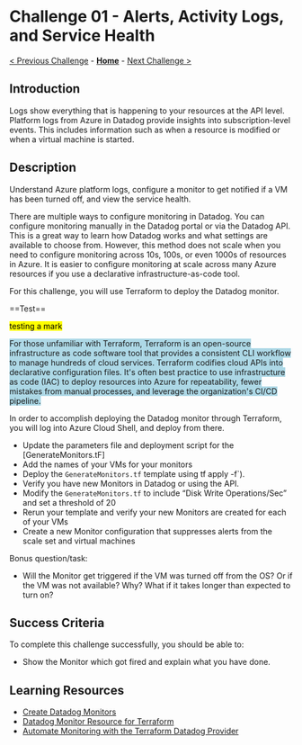 # Challenge 01 - Alerts, Activity Logs, and Service Health

[< Previous Challenge](./Challenge-00.md) - **[Home](../README.md)** - [Next Challenge >](./Challenge-02.md)

## Introduction

Logs show everything that is happening to your resources at the API level. Platform logs from Azure in Datadog provide insights into subscription-level events. This includes information such as when a resource is modified or when a virtual machine is started.

## Description

Understand Azure platform logs, configure a monitor to get notified if a VM has been turned off, and view the service health.

There are multiple ways to configure monitoring in Datadog.  You can configure monitoring manually in the Datadog portal or via the Datadog API.  This is a great way to learn how Datadog works and what settings are available to choose from. However, this method does not scale when you need to configure monitoring across 10s, 100s, or even 1000s of resources in Azure. It is easier to configure monitoring at scale across many Azure resources if you use a declarative infrastructure-as-code tool.

For this challenge, you will use Terraform to deploy the Datadog monitor. 

==Test==

<mark>testing a mark</mark>


<span style="background-color: lightblue">
For those unfamiliar with Terraform, Terraform is an open-source infrastructure as code software tool that provides a consistent CLI workflow to manage hundreds of cloud services. Terraform codifies cloud APIs into declarative configuration files. It's often best practice to use infrastructure as code (IAC) to deploy resources into Azure for repeatability, fewer mistakes from manual processes, and leverage the organization's CI/CD pipeline.
</span>

In order to accomplish deploying the Datadog monitor through Terraform, you will log into Azure Cloud Shell, and deploy from there.

- Update the parameters file and deployment script for the [GenerateMonitors.tF] 
- Add the names of your VMs for your monitors
- Deploy the `GenerateMonitors.tf` template using tf apply -f`).
- Verify you have new Monitors in Datadog or using the API. 
- Modify the `GenerateMonitors.tf` to include “Disk Write Operations/Sec” and set a threshold of 20
- Rerun your template and verify your new Monitors are created for each of your VMs
- Create a new Monitor configuration that suppresses alerts from the scale set and virtual machines

Bonus question/task:
- Will the Monitor get triggered if the VM was turned off from the OS? Or if the VM was not available? Why? What if it takes longer than expected to turn on?

## Success Criteria

To complete this challenge successfully, you should be able to:
 - Show the Monitor which got fired and explain what you have done.

## Learning Resources

- [Create Datadog Monitors](https://docs.datadoghq.com/monitors/create/)
- [Datadog Monitor Resource for Terraform](https://registry.terraform.io/providers/DataDog/datadog/latest/docs/resources/monitor)
- [Automate Monitoring with the Terraform Datadog Provider](https://learn.hashicorp.com/tutorials/terraform/datadog-provider?in=terraform/use-case)

